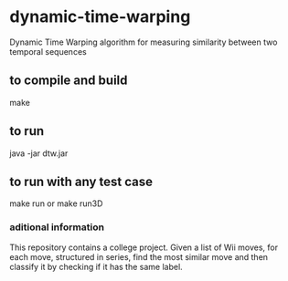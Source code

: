 # dynamic-time-warping
Dynamic Time Warping algorithm for measuring similarity between two temporal sequences

## to compile and build
make

## to run
java -jar dtw.jar

## to run with any test case
make run or make run3D

### aditional information
This repository contains a college project.
Given a list of Wii moves, for each move, structured in series, find the most similar move and then classify it by checking if it has the same label.
